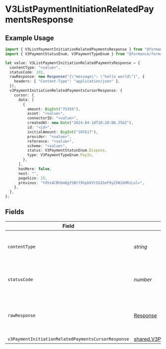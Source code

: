 # V3ListPaymentInitiationRelatedPaymentsResponse

## Example Usage

```typescript
import { V3ListPaymentInitiationRelatedPaymentsResponse } from "@formance/formance-sdk/sdk/models/operations";
import { V3PaymentStatusEnum, V3PaymentTypeEnum } from "@formance/formance-sdk/sdk/models/shared";

let value: V3ListPaymentInitiationRelatedPaymentsResponse = {
  contentType: "<value>",
  statusCode: 101,
  rawResponse: new Response("{\"message\": \"hello world\"}", {
    headers: { "Content-Type": "application/json" },
  }),
  v3PaymentInitiationRelatedPaymentsCursorResponse: {
    cursor: {
      data: [
        {
          amount: BigInt("75359"),
          asset: "<value>",
          connectorID: "<value>",
          createdAt: new Date("2024-04-10T10:20:08.256Z"),
          id: "<id>",
          initialAmount: BigInt("107617"),
          provider: "<value>",
          reference: "<value>",
          scheme: "<value>",
          status: V3PaymentStatusEnum.Dispute,
          type: V3PaymentTypeEnum.PayIn,
        },
      ],
      hasMore: false,
      next: "",
      pageSize: 15,
      previous: "YXVsdCBhbmQgYSBtYXhpbXVtIG1heF9yZXN1bHRzLol=",
    },
  },
};
```

## Fields

| Field                                                                                                                                     | Type                                                                                                                                      | Required                                                                                                                                  | Description                                                                                                                               |
| ----------------------------------------------------------------------------------------------------------------------------------------- | ----------------------------------------------------------------------------------------------------------------------------------------- | ----------------------------------------------------------------------------------------------------------------------------------------- | ----------------------------------------------------------------------------------------------------------------------------------------- |
| `contentType`                                                                                                                             | *string*                                                                                                                                  | :heavy_check_mark:                                                                                                                        | HTTP response content type for this operation                                                                                             |
| `statusCode`                                                                                                                              | *number*                                                                                                                                  | :heavy_check_mark:                                                                                                                        | HTTP response status code for this operation                                                                                              |
| `rawResponse`                                                                                                                             | [Response](https://developer.mozilla.org/en-US/docs/Web/API/Response)                                                                     | :heavy_check_mark:                                                                                                                        | Raw HTTP response; suitable for custom response parsing                                                                                   |
| `v3PaymentInitiationRelatedPaymentsCursorResponse`                                                                                        | [shared.V3PaymentInitiationRelatedPaymentsCursorResponse](../../../sdk/models/shared/v3paymentinitiationrelatedpaymentscursorresponse.md) | :heavy_minus_sign:                                                                                                                        | OK                                                                                                                                        |